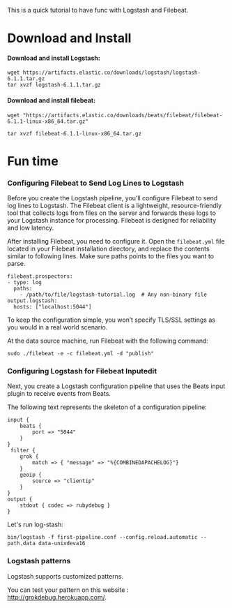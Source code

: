 This is a quick tutorial to have func with Logstash and Filebeat.

# Download and Install

#### Download and install Logstash:

```
wget https://artifacts.elastic.co/downloads/logstash/logstash-6.1.1.tar.gz
tar xvzf logstash-6.1.1.tar.gz
```

#### Download and install filebeat:

```
wget "https://artifacts.elastic.co/downloads/beats/filebeat/filebeat-6.1.1-linux-x86_64.tar.gz"

tar xvzf filebeat-6.1.1-linux-x86_64.tar.gz
```

# Fun time

### Configuring Filebeat to Send Log Lines to Logstash

Before you create the Logstash pipeline, you’ll configure Filebeat to send log lines to Logstash. The Filebeat client is a lightweight, resource-friendly tool that collects logs from files on the server and forwards these logs to your Logstash instance for processing. Filebeat is designed for reliability and low latency. 

After installing Filebeat, you need to configure it. Open the ```filebeat.yml``` file located in your Filebeat installation directory, and replace the contents similar to following lines. Make sure paths points to the files you want to parse.

```
filebeat.prospectors:
- type: log
  paths:
    - /path/to/file/logstash-tutorial.log  # Any non-binary file 
output.logstash:
  hosts: ["localhost:5044"]
```  

To keep the configuration simple, you won’t specify TLS/SSL settings as you would in a real world scenario.

At the data source machine, run Filebeat with the following command:

```
sudo ./filebeat -e -c filebeat.yml -d "publish"
```

### Configuring Logstash for Filebeat Inputedit

Next, you create a Logstash configuration pipeline that uses the Beats input plugin to receive events from Beats.

The following text represents the skeleton of a configuration pipeline:

```
input {
    beats {
        port => "5044"
    }
}
 filter {
    grok {
        match => { "message" => "%{COMBINEDAPACHELOG}"}
    }
    geoip {
        source => "clientip"
    }
}
output {
    stdout { codec => rubydebug }
}
```

Let's run log-stash:  

```
bin/logstash -f first-pipeline.conf --config.reload.automatic --path.data data-unixdeva16
```

### Logstash patterns

Logstash supports customized patterns.

You can test your pattern on this website : http://grokdebug.herokuapp.com/.
